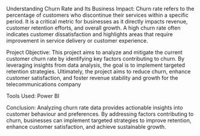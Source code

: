 Understanding Churn Rate and Its Business Impact:
Churn rate refers to the percentage of customers who discontinue their services within a specific period. It is a critical metric for businesses as it directly impacts revenue, customer retention efforts, and overall growth. A high churn rate often indicates customer dissatisfaction and highlights areas that require improvement in service delivery or customer experience.

Project Objective:
This project aims to analyze and mitigate the current customer churn rate by identifying key factors contributing to churn. By leveraging insights from data analysis, the goal is to implement targeted retention strategies. Ultimately, the project aims to reduce churn, enhance customer satisfaction, and foster revenue stability and growth for the telecommunications company

Tools Used: Power BI

Conclusion:
Analyzing churn rate data provides actionable insights into customer behaviour and preferences. By addressing factors contributing to churn, businesses can implement targeted strategies to improve retention, enhance customer satisfaction, and achieve sustainable growth.
